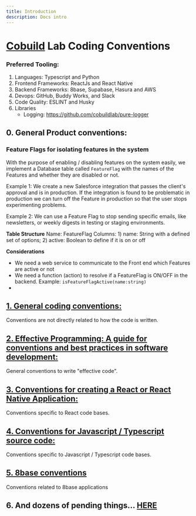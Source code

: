 ```yaml
---
title: Introduction
description: Docs intro
---
```


# [Cobuild](https://cobuildlab.com) Lab Coding Conventions

### Preferred Tooling:

1. Languages: Typescript and Python
2. Frontend Frameworks: ReactJs and React Native
3. Backend Frameworks: 8base, Supabase, Hasura and AWS
4. Devops: GitHub, Buddy Works, and Slack
5. Code Quality: ESLINT and Husky
6. Libraries
    * Logging: https://github.com/cobuildlab/pure-logger

## 0. General Product conventions:

### **Feature Flags** for isolating features in the system

With the purpose of enabling / disabling features on the system easily, we implement a Database table called `FeatureFlag` with the names of the Features and whether they are disabled or not.

Example 1: We create a new Salesforce integration that passes the client's approval and is in production. If the integration is found to be problematic in production we can turn off the Feature in production so that the user stops experimenting problems.

Example 2: We can use a Feature Flag to stop sending specific emails, like newsletters, or weekly digests in testing or staging environments.

**Table Structure**
Name: FeatureFlag
Columns: 1) name: String with a defined set of options; 2) active: Boolean to define if it is on or off

**Considerations**
- We need a web service to communicate to the Front end which Features are active or not
- We need a function (action)  to resolve if a FeatureFlag is ON/OFF in the backend. Example: `isFeatureFlagActive(name:string)`
-

## [1. General coding conventions:](./conventions/general-coding-conventions.md)

Conventions are not directly related to how the code is written.

## [2. Effective Programming: A guide for conventions and best practices in software development:](./conventions/effective-programming-at-cobuildlab.md)

General conventions to write "effective code".

## [3. Conventions for creating a React or React Native Application:](./conventions/conventions-for-creating-a-react-application.md)

Conventions specific to React code bases.

## [4. Conventions for Javascript / Typescript source code:](./conventions/conventions-for-javascript-typescript-source-code.md)

Conventions specific to Javascript / Typescript code bases.

## [5. 8base conventions](https://github.com/cobuildlab/8base-recipes)

Conventions related to 8base applications


## 6. And dozens of pending things... [HERE](https://github.com/cobuildlab/coding-docs/issues)
